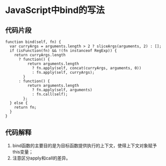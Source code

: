 # JavaScript中bind的写法

## 代码片段

    function bind(self, fn) {
      var curryArgs = arguments.length > 2 ? sliceArgs(arguments, 2) : [];
      if (isFunction(fn) && !(fn instanceof RegExp)) {
        return curryArgs.length
          ? function() {
              return arguments.length
                ? fn.apply(self, concat(curryArgs, arguments, 0))
                : fn.apply(self, curryArgs);
            }
          : function() {
              return arguments.length
                ? fn.apply(self, arguments)
                : fn.call(self);
            };
      } else {
        return fn;
      }
    }

## 代码解释

1. bind函数的主要目的是为目标函数提供执行的上下文，使得上下文对象赋予this变量；
2. 注意区分apply和call的差异。
